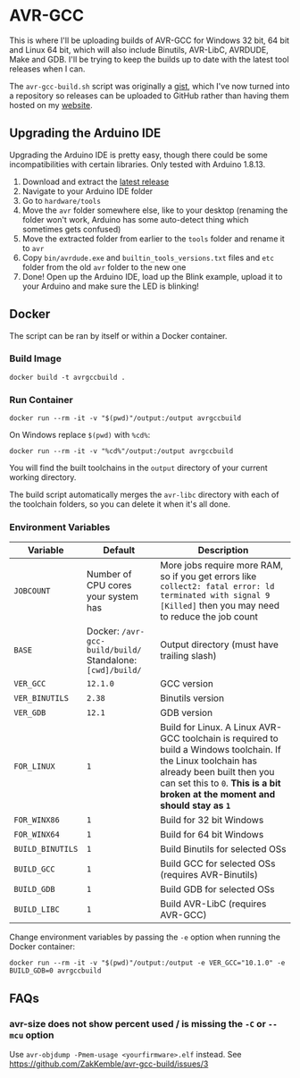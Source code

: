 # AVR-GCC

This is where I'll be uploading builds of AVR-GCC for Windows 32 bit, 64 bit and Linux 64 bit, which will also include Binutils, AVR-LibC, AVRDUDE, Make and GDB. I'll be trying to keep the builds up to date with the latest tool releases when I can.

The `avr-gcc-build.sh` script was originally a [gist](https://gist.github.com/ZakKemble/edec6914ba719bf339b1b85c1fa792dc), which I've now turned into a repository so releases can be uploaded to GitHub rather than having them hosted on my [website](https://blog.zakkemble.net/avr-gcc-builds/).

## Upgrading the Arduino IDE

Upgrading the Arduino IDE is pretty easy, though there could be some incompatibilities with certain libraries. Only tested with Arduino 1.8.13.

1. Download and extract the [latest release](https://github.com/ZakKemble/avr-gcc-builds/releases)
2. Navigate to your Arduino IDE folder
3. Go to `hardware/tools`
4. Move the `avr` folder somewhere else, like to your desktop (renaming the folder won't work, Arduino has some auto-detect thing which sometimes gets confused)
5. Move the extracted folder from earlier to the `tools` folder and rename it to `avr`
6. Copy `bin/avrdude.exe` and `builtin_tools_versions.txt` files and `etc` folder from the old `avr` folder to the new one
7. Done! Open up the Arduino IDE, load up the Blink example, upload it to your Arduino and make sure the LED is blinking!

## Docker

The script can be ran by itself or within a Docker container.

### Build Image

```
docker build -t avrgccbuild .
```

### Run Container

```
docker run --rm -it -v "$(pwd)"/output:/output avrgccbuild
```

On Windows replace `$(pwd)` with `%cd%`:

```
docker run --rm -it -v "%cd%"/output:/output avrgccbuild
```

You will find the built toolchains in the `output` directory of your current working directory.

The build script automatically merges the `avr-libc` directory with each of the toolchain folders, so you can delete it when it's all done.

### Environment Variables

|Variable|Default|Description|
|---|---|---|
|`JOBCOUNT`|Number of CPU cores your system has|More jobs require more RAM, so if you get errors like `collect2: fatal error: ld terminated with signal 9 [Killed]` then you may need to reduce the job count|
|`BASE`|Docker: `/avr-gcc-build/build/`<br>Standalone: `[cwd]/build/`|Output directory (must have trailing slash)|
|`VER_GCC`|`12.1.0`|GCC version|
|`VER_BINUTILS`|`2.38`|Binutils version|
|`VER_GDB`|`12.1`|GDB version|
|`FOR_LINUX`|`1`|Build for Linux. A Linux AVR-GCC toolchain is required to build a Windows toolchain. If the Linux toolchain has already been built then you can set this to `0`. **This is a bit broken at the moment and should stay as `1`**|
|`FOR_WINX86`|`1`|Build for 32 bit Windows|
|`FOR_WINX64`|`1`|Build for 64 bit Windows|
|`BUILD_BINUTILS`|`1`|Build Binutils for selected OSs|
|`BUILD_GCC`|`1`|Build GCC for selected OSs (requires AVR-Binutils)|
|`BUILD_GDB`|`1`|Build GDB for selected OSs|
|`BUILD_LIBC`|`1`|Build AVR-LibC (requires AVR-GCC)|

Change environment variables by passing the `-e` option when running the Docker container:

```
docker run --rm -it -v "$(pwd)"/output:/output -e VER_GCC="10.1.0" -e BUILD_GDB=0 avrgccbuild
```

## FAQs

### avr-size does not show percent used / is missing the `-C` or `--mcu` option

Use `avr-objdump -Pmem-usage <yourfirmware>.elf` instead. See https://github.com/ZakKemble/avr-gcc-build/issues/3
